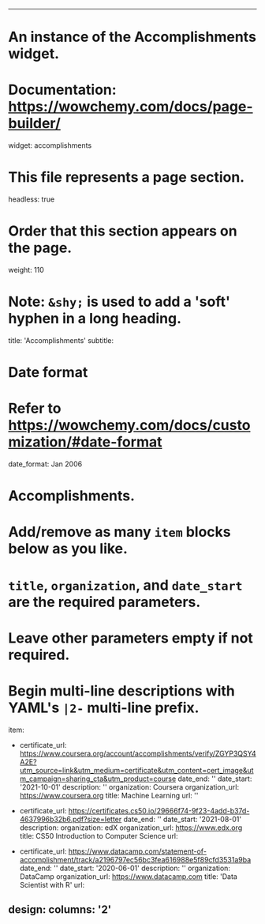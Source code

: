 
---
# An instance of the Accomplishments widget.
# Documentation: https://wowchemy.com/docs/page-builder/
widget: accomplishments

# This file represents a page section.
headless: true

# Order that this section appears on the page.
weight: 110

# Note: `&shy;` is used to add a 'soft' hyphen in a long heading.
title: 'Accomplish&shy;ments'
subtitle:

# Date format
#   Refer to https://wowchemy.com/docs/customization/#date-format
date_format: Jan 2006

# Accomplishments.
#   Add/remove as many `item` blocks below as you like.
#   `title`, `organization`, and `date_start` are the required parameters.
#   Leave other parameters empty if not required.
#   Begin multi-line descriptions with YAML's `|2-` multi-line prefix.
item:
  - certificate_url: https://www.coursera.org/account/accomplishments/verify/ZGYP3QSY4A2E?utm_source=link&utm_medium=certificate&utm_content=cert_image&utm_campaign=sharing_cta&utm_product=course
    date_end: ''
    date_start: '2021-10-01'
    description: ''
    organization: Coursera
    organization_url: https://www.coursera.org
    title: Machine Learning
    url: ''
    
  - certificate_url: https://certificates.cs50.io/29666f74-9f23-4add-b37d-4637996b32b6.pdf?size=letter
    date_end: ''
    date_start: '2021-08-01'
    description: 
    organization: edX
    organization_url: https://www.edx.org
    title: CS50 Introduction to Computer Science
    url: 
    
    
  - certificate_url: https://www.datacamp.com/statement-of-accomplishment/track/a2196797ec56bc3fea616988e5f89cfd3531a9ba
    date_end: ''
    date_start: '2020-06-01'
    description: ''
    organization: DataCamp
    organization_url: https://www.datacamp.com
    title: 'Data Scientist with R'
    url: 





design:
  columns: '2'
---
